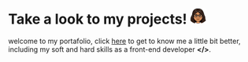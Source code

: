 # Take a look to my projects! ![me](app/assets/images/me-icon.png)
welcome to my portafolio, click [here](https://fiorellachilcon.herokuapp.com) to get to know me a little bit better, including my soft and hard skills as a front-end developer **</>**.
